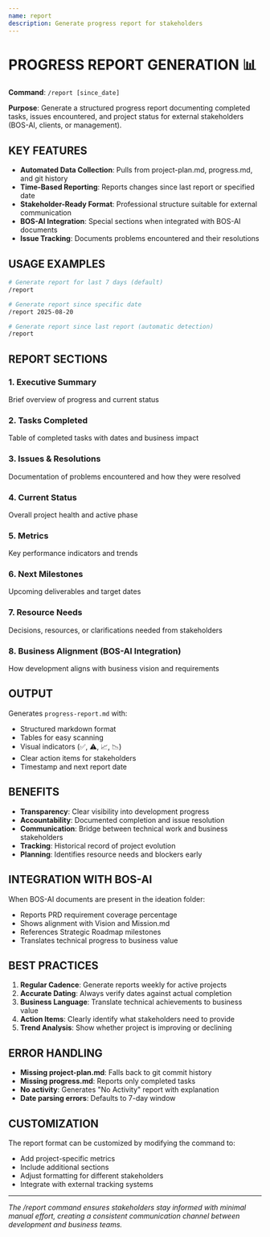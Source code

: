 ```yaml
---
name: report
description: Generate progress report for stakeholders
---
```


# PROGRESS REPORT GENERATION 📊

**Command**: `/report [since_date]`

**Purpose**: Generate a structured progress report documenting completed tasks, issues encountered, and project status for external stakeholders (BOS-AI, clients, or management).

## KEY FEATURES

- **Automated Data Collection**: Pulls from project-plan.md, progress.md, and git history
- **Time-Based Reporting**: Reports changes since last report or specified date
- **Stakeholder-Ready Format**: Professional structure suitable for external communication
- **BOS-AI Integration**: Special sections when integrated with BOS-AI documents
- **Issue Tracking**: Documents problems encountered and their resolutions

## USAGE EXAMPLES

```bash
# Generate report for last 7 days (default)
/report

# Generate report since specific date
/report 2025-08-20

# Generate report since last report (automatic detection)
/report
```

## REPORT SECTIONS

### 1. Executive Summary
Brief overview of progress and current status

### 2. Tasks Completed
Table of completed tasks with dates and business impact

### 3. Issues & Resolutions
Documentation of problems encountered and how they were resolved

### 4. Current Status
Overall project health and active phase

### 5. Metrics
Key performance indicators and trends

### 6. Next Milestones
Upcoming deliverables and target dates

### 7. Resource Needs
Decisions, resources, or clarifications needed from stakeholders

### 8. Business Alignment (BOS-AI Integration)
How development aligns with business vision and requirements

## OUTPUT

Generates `progress-report.md` with:
- Structured markdown format
- Tables for easy scanning
- Visual indicators (✅, ⚠️, 📈, 📉)
- Clear action items for stakeholders
- Timestamp and next report date

## BENEFITS

- **Transparency**: Clear visibility into development progress
- **Accountability**: Documented completion and issue resolution
- **Communication**: Bridge between technical work and business stakeholders
- **Tracking**: Historical record of project evolution
- **Planning**: Identifies resource needs and blockers early

## INTEGRATION WITH BOS-AI

When BOS-AI documents are present in the ideation folder:
- Reports PRD requirement coverage percentage
- Shows alignment with Vision and Mission.md
- References Strategic Roadmap milestones
- Translates technical progress to business value

## BEST PRACTICES

1. **Regular Cadence**: Generate reports weekly for active projects
2. **Accurate Dating**: Always verify dates against actual completion
3. **Business Language**: Translate technical achievements to business value
4. **Action Items**: Clearly identify what stakeholders need to provide
5. **Trend Analysis**: Show whether project is improving or declining

## ERROR HANDLING

- **Missing project-plan.md**: Falls back to git commit history
- **Missing progress.md**: Reports only completed tasks
- **No activity**: Generates "No Activity" report with explanation
- **Date parsing errors**: Defaults to 7-day window

## CUSTOMIZATION

The report format can be customized by modifying the command to:
- Add project-specific metrics
- Include additional sections
- Adjust formatting for different stakeholders
- Integrate with external tracking systems

---

*The /report command ensures stakeholders stay informed with minimal manual effort, creating a consistent communication channel between development and business teams.*